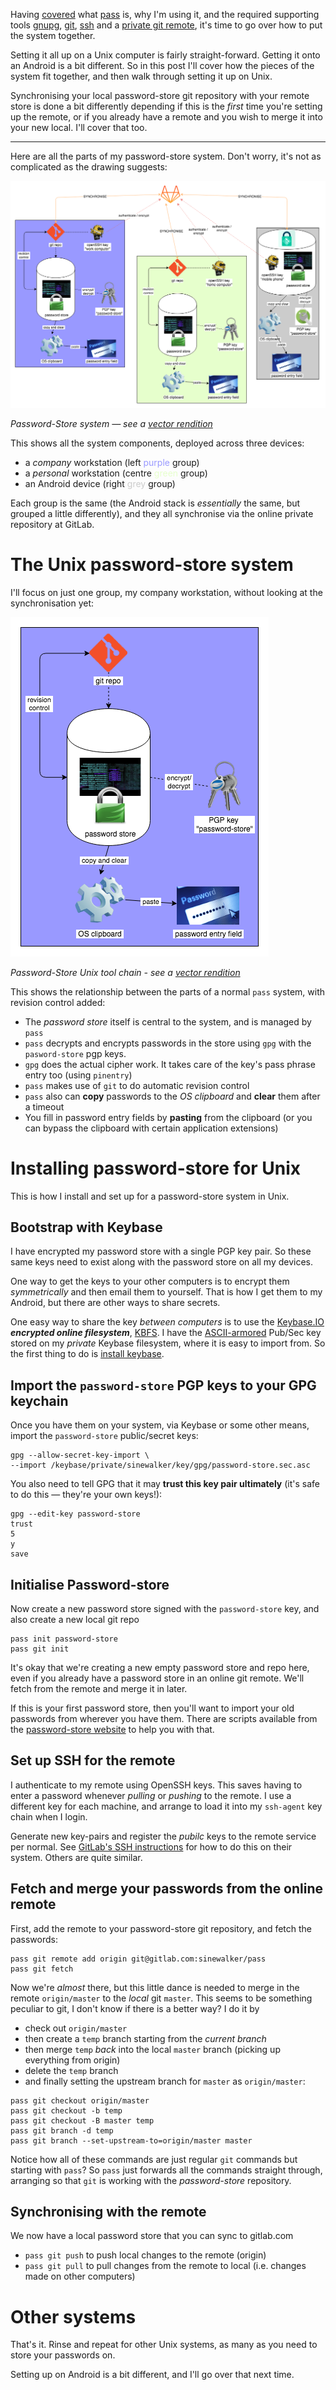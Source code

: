 <!--
.. title: Password databases: setting up password-store on a Unix computer
.. slug: password-store-0
.. date: 2018-06-24 07:23:41 UTC+10:00
.. tags: passwords, pass, pgp, gpg, keybase, password-store, git, gitlab
.. category: how-to
.. link: 
.. description: Importing pgp keys, initialising password-store, and merging git remote to a fresh local repository.
.. type: text
-->

Having [covered](keepass-and-password-store.html) what [pass](https://www.passwordstore.org/) is, why I'm using it, and the required supporting tools [gnupg](https://gnupg.org/), [git](https://git-scm.com/), [ssh](https://www.openssh.com/) and a [private git remote](https://www.gitlab.com/), it's time to go over how to put the system together.

Setting it all up on a Unix computer is fairly straight-forward. Getting it onto an Android is a bit different.  So in this post I'll cover how the pieces of the system fit together, and then walk through setting it up on Unix.

Synchronising your local password-store git repository with your remote store is done a bit differently depending if this is the *first* time you're setting up the remote, or if you already have a remote and you wish to merge it into your new local. I'll cover that too.

<!-- TEASER_END -->
----

Here are all the parts of my password-store system. Don't worry, it's not as complicated as the drawing suggests:

![password-store system diagram](/pixels/dust/password-store-system.png)

*Password-Store system — see a [vector rendition](/pixels/dust/password-store-system.svg)*

This shows all the system components, deployed across three devices:

 * a *company* workstation (left <font color="9999ff">purple</font> group)
 * a *personal* workstation (centre <font color="e6ffcc">green</font> group)
 * an Android device (right <font color="cccccc">grey</font> group)
 
Each group is the same (the Android stack is *essentially* the same, but grouped a little differently), and they all synchronise via the online private repository at GitLab. 

# The Unix password-store system

I'll focus on just one group, my company workstation, without looking at the synchronisation yet:

![password-store unix diagram](/pixels/dust/password-store-unix.png)

*Password-Store Unix tool chain - see a [vector rendition](/pixels/dust/password-store-unix.svg)*


This shows the relationship between the parts of a normal `pass` system, with revision control added:

 * The *password store* itself is central to the system, and is managed by `pass`
 * `pass` decrypts and encrypts passwords in the store using `gpg` with the `pasword-store` pgp keys.
 * `gpg` does the actual cipher work. It takes care of the key's pass phrase entry too (using `pinentry`)
 * `pass` makes use of `git` to do automatic revision control
 * `pass` also can **copy** passwords to the *OS clipboard* and **clear** them after a timeout
 * You fill in password entry fields by **pasting** from the clipboard (or you can bypass the clipboard with certain application extensions)

# Installing password-store for Unix

This is how I install and set up for a password-store system in Unix.

## Bootstrap with Keybase

I have encrypted my password store with a single PGP key pair. So these same keys need to exist along with the password store on all my devices.

One way to get the keys to your other computers is to encrypt them *symmetrically* and then email them to yourself. That is how I get them to my Android, but there are other ways to share secrets.

One easy way to share the key *between computers* is to use the [Keybase.IO](https://keybase.io/) ***encrypted online filesystem***, [KBFS](https://github.com/keybase/kbfs). I have the [ASCII-armored](https://www.techopedia.com/definition/23150/ascii-armor) Pub/Sec key stored on my *private* Keybase filesystem, where it is easy to import from. So the first thing to do is [install keybase](https://keybase.io/download).

## Import the `password-store` PGP keys to your GPG keychain
Once you have them on your system, via Keybase or some other means, import the `password-store` public/secret keys:

```
gpg --allow-secret-key-import \
--import /keybase/private/sinewalker/key/gpg/password-store.sec.asc
```

You also need to tell GPG that it may **trust this key pair ultimately** (it's safe to do this — they're your own keys!):

```
gpg --edit-key password-store
trust
5
y
save
```

## Initialise Password-store

Now create a new password store signed with the `password-store` key, and also create a new local git repo

```
pass init password-store
pass git init
```

It's okay that we're creating a new empty password store and repo here, even if you already have a password store in an online git remote.  We'll fetch from the remote and merge it in later.

If this is your first password store, then you'll want to import your old passwords from wherever you have them.  There are scripts available from the [password-store website](https://www.passwordstore.org/) to help you with that. 

## Set up SSH for the remote

I authenticate to my remote using OpenSSH keys. This saves having to enter a password whenever *pulling* or *pushing* to the remote.  I use a different key for each machine, and arrange to load it into my `ssh-agent` key chain when I login.

Generate new key-pairs and register the *pubilc* keys to the remote service per normal. See [GitLab's SSH instructions](https://gitlab.com/help/ssh/README.md) for how to do this on their system. Others are quite similar.

## Fetch and merge your passwords from the online remote

First, add the remote to your password-store git repository, and fetch the passwords:

```
pass git remote add origin git@gitlab.com:sinewalker/pass
pass git fetch
```

Now we're *almost* there, but this little dance is needed to merge in the remote `origin/master` to the *local* git `master`. This seems to be something peculiar to git, I don't know if there is a better way? I do it by

 * check out `origin/master`
 * then create a `temp` branch starting from the *current branch*
 * then merge `temp` *back* into the local `master` branch (picking up everything from origin)
 * delete the `temp` branch
 * and finally setting the upstream branch for `master` as `origin/master`:

```
pass git checkout origin/master
pass git checkout -b temp
pass git checkout -B master temp
pass git branch -d temp
pass git branch --set-upstream-to=origin/master master
```

Notice how all of these commands are just regular `git` commands but starting with `pass`? So `pass` just forwards all the commands straight through, arranging so that `git` is working with the *password-store* repository.

## Synchronising with the remote

We now have a local password store that you can sync to gitlab.com

 * `pass git push` to push local changes to the remote (origin)
 * `pass git pull` to pull changes from the remote to local (i.e. changes made on other computers)
 

# Other systems

That's it.  Rinse and repeat for other Unix systems, as many as you need to store your passwords on.

Setting up on Android is a bit different, and I'll go over that next time.
